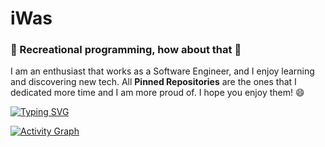 # iWas

### 🎲 Recreational programming, how about that 🎲
I am an enthusiast that works as a Software Engineer, and I enjoy learning and discovering new tech. All **Pinned Repositories** are the ones that I dedicated more time and I am more proud of. I hope you enjoy them! 😄

[![Typing SVG](https://readme-typing-svg.herokuapp.com?color=00D13B&width=750&lines=Software,+Systems,+Cybersecurity,+Programming,+Architecture+:D)](https://git.io/typing-svg)

[![Activity Graph](https://github-readme-activity-graph.vercel.app/graph?username=iWas-Coder&theme=github-compact)](https://github.com/ashutosh00710/github-readme-activity-graph)
